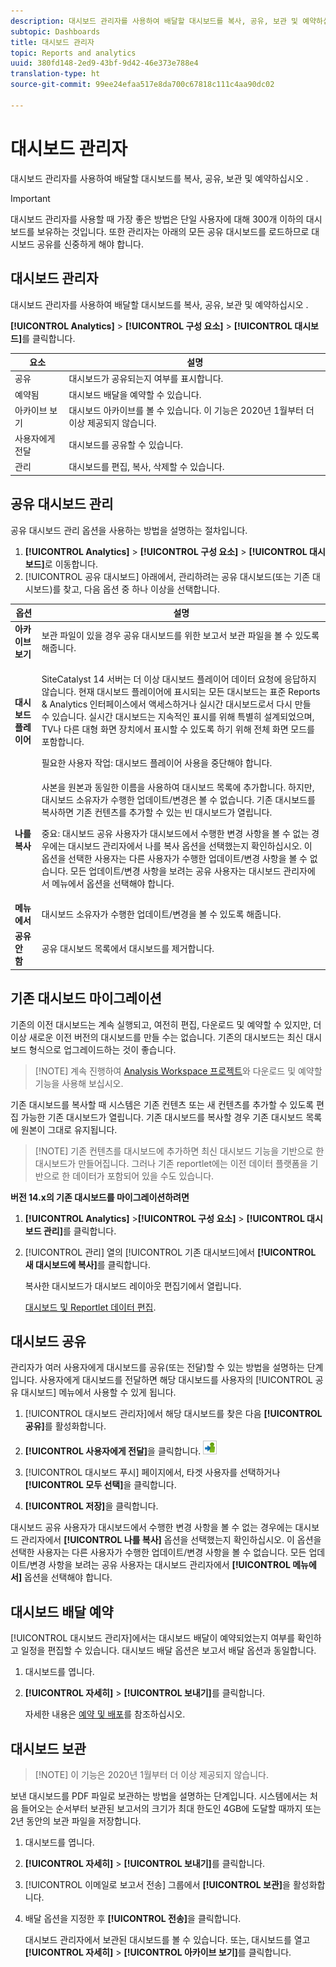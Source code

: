 ```yaml
---
description: 대시보드 관리자를 사용하여 배달할 대시보드를 복사, 공유, 보관 및 예약하십시오 .
subtopic: Dashboards
title: 대시보드 관리자
topic: Reports and analytics
uuid: 380fd148-2ed9-43bf-9d42-46e373e788e4
translation-type: ht
source-git-commit: 99ee24efaa517e8da700c67818c111c4aa90dc02

---
```



# 대시보드 관리자

대시보드 관리자를 사용하여 배달할 대시보드를 복사, 공유, 보관 및 예약하십시오 .

>[!IMPORTANT]
>
>대시보드 관리자를 사용할 때 가장 좋은 방법은 단일 사용자에 대해 300개 이하의 대시보드를 보유하는 것입니다. 또한 관리자는 아래의 모든 공유 대시보드를 로드하므로 대시보드 공유를 신중하게 해야 합니다.

## 대시보드 관리자

대시보드 관리자를 사용하여 배달할 대시보드를 복사, 공유, 보관 및 예약하십시오 .

**[!UICONTROL Analytics]** > **[!UICONTROL 구성 요소]** > **[!UICONTROL 대시보드]**&#x200B;를 클릭합니다.

| 요소 | 설명 |
|--- |--- |
| 공유 | 대시보드가 공유되는지 여부를 표시합니다. |
| 예약됨 | 대시보드 배달을 예약할 수 있습니다. |
| 아카이브 보기 | 대시보드 아카이브를 볼 수 있습니다. 이 기능은 2020년 1월부터 더 이상 제공되지 않습니다. |
| 사용자에게 전달 | 대시보드를 공유할 수 있습니다. |
| 관리 | 대시보드를 편집, 복사, 삭제할 수 있습니다. |

## 공유 대시보드 관리

공유 대시보드 관리 옵션을 사용하는 방법을 설명하는 절차입니다.

1. **[!UICONTROL Analytics]** > **[!UICONTROL 구성 요소]** > **[!UICONTROL 대시보드]**&#x200B;로 이동합니다.
1.  [!UICONTROL 공유 대시보드] 아래에서, 관리하려는 공유 대시보드(또는 기존 대시보드)를 찾고, 다음 옵션 중 하나 이상을 선택합니다.

<table id="choicetable_857E0E816D63404683D4E24DC8D7FC69"> 
 <thead class="chhead sthead"> 
  <th class="choptionhd"> 옵션 </th> 
  <th class="chdeschd"> 설명 </th> 
 </thead> 
 <tr class="chrow strow"> 
  <td class="choption"><strong>아카이브 보기</strong></td> 
  <td class="chdesc stentry"> 보관 파일이 있을 경우 공유 대시보드를 위한 보고서 보관 파일을 볼 수 있도록 해줍니다. </td> 
 </tr> 
 <tr class="chrow strow"> 
  <td class="choption"><strong>대시보드 플레이어</strong></td> 
  <td class="chdesc stentry"> <p>SiteCatalyst 14 서버는 더 이상 대시보드 플레이어 데이터 요청에 응답하지 않습니다. 현재 대시보드 플레이어에 표시되는 모든 대시보드는 표준 Reports &amp; Analytics 인터페이스에서 액세스하거나 실시간 대시보드로서 다시 만들 수 있습니다. 실시간 대시보드는 지속적인 표시를 위해 특별히 설계되었으며, TV나 다른 대형 화면 장치에서 표시할 수 있도록 하기 위해 전체 화면 모드를 포함합니다. </p> <p>필요한 사용자 작업: 대시보드 플레이어 사용을 중단해야 합니다. </p> </td> 
 </tr> 
 <tr class="chrow strow"> 
  <td class="choption"><strong>나를 복사</strong></td> 
  <td class="chdesc stentry"> 사본을 원본과 동일한 이름을 사용하여 대시보드 목록에 추가합니다. 하지만, 대시보드 소유자가 수행한 업데이트/변경은 볼 수 없습니다. 기존 대시보드를 복사하면 기존 컨텐츠를 추가할 수 있는 빈 대시보드가 열립니다. <p>중요: 대시보드 공유 사용자가 대시보드에서 수행한 변경 사항을 볼 수 없는 경우에는 대시보드 관리자에서 <span class="uicontrol">나를 복사</span> 옵션을 선택했는지 확인하십시오. 이 옵션을 선택한 사용자는 다른 사용자가 수행한 업데이트/변경 사항을 볼 수 없습니다. 모든 업데이트/변경 사항을 보려는 공유 사용자는 대시보드 관리자에서 <span class="uicontrol">메뉴에서</span> 옵션을 선택해야 합니다. </p> </td> 
 </tr> 
 <tr class="chrow strow"> 
  <td class="choption"><strong>메뉴에서</strong></td> 
  <td class="chdesc stentry"> 대시보드 소유자가 수행한 업데이트/변경을 볼 수 있도록 해줍니다. </td> 
 </tr> 
 <tr class="chrow strow"> 
  <td class="choption"><strong>공유 안 함</strong></td> 
  <td class="chdesc stentry"> 공유 대시보드 목록에서 대시보드를 제거합니다. </td> 
 </tr> 
</table>

## 기존 대시보드 마이그레이션

기존의 이전 대시보드는 계속 실행되고, 여전히 편집, 다운로드 및 예약할 수 있지만, 더 이상 새로운 이전 버전의 대시보드를 만들 수는 없습니다. 기존의 대시보드는 최신 대시보드 형식으로 업그레이드하는 것이 좋습니다.

> [!NOTE] 계속 진행하여 [Analysis Workspace 프로젝트](https://marketing.adobe.com/resources/help/ko_KR/analytics/analysis-workspace/)와 다운로드 및 예약할 기능을 사용해 보십시오.

기존 대시보드를 복사할 때 시스템은 기존 컨텐츠 또는 새 컨텐츠를 추가할 수 있도록 편집 가능한 기존 대시보드가 열립니다. 기존 대시보드를 복사할 경우 기존 대시보드 목록에 원본이 그대로 유지됩니다.

> [!NOTE] 기존 컨텐츠를 대시보드에 추가하면 최신 대시보드 기능을 기반으로 한 대시보드가 만들어집니다. 그러나 기존 reportlet에는 이전 데이터 플랫폼을 기반으로 한 데이터가 포함되어 있을 수도 있습니다.

**버전 14.x의 기존 대시보드를 마이그레이션하려면**

1. **[!UICONTROL Analytics]** >**[!UICONTROL 구성 요소]** > **[!UICONTROL 대시보드 관리]**&#x200B;를 클릭합니다.
1. [!UICONTROL 관리] 열의 [!UICONTROL 기존 대시보드]에서 **[!UICONTROL 새 대시보드에 복사]**&#x200B;를 클릭합니다.

   복사한 대시보드가 대시보드 레이아웃 편집기에서 열립니다.

    [대시보드 및 Reportlet 데이터 편집](/help/analyze/reports-analytics/dashboard.md).

## 대시보드 공유

관리자가 여러 사용자에게 대시보드를 공유(또는 전달)할 수 있는 방법을 설명하는 단계입니다. 사용자에게 대시보드를 전달하면 해당 대시보드를 사용자의 [!UICONTROL 공유 대시보드] 메뉴에서 사용할 수 있게 됩니다.

1.  [!UICONTROL  대시보드 관리자]에서 해당 대시보드를 찾은 다음 **[!UICONTROL 공유]**&#x200B;를 활성화합니다. 
1. **[!UICONTROL 사용자에게 전달]**&#x200B;을 클릭합니다. ![](assets/push.png)

1. [!UICONTROL 대시보드 푸시] 페이지에서, 타겟 사용자를 선택하거나 **[!UICONTROL 모두 선택]**&#x200B;을 클릭합니다.
1. **[!UICONTROL 저장]**&#x200B;을 클릭합니다.

대시보드 공유 사용자가 대시보드에서 수행한 변경 사항을 볼 수 없는 경우에는 대시보드 관리자에서 **[!UICONTROL 나를 복사]** 옵션을 선택했는지 확인하십시오. 이 옵션을 선택한 사용자는 다른 사용자가 수행한 업데이트/변경 사항을 볼 수 없습니다. 모든 업데이트/변경 사항을 보려는 공유 사용자는 대시보드 관리자에서 **[!UICONTROL 메뉴에서]** 옵션을 선택해야 합니다.

## 대시보드 배달 예약

[!UICONTROL 대시보드 관리자]에서는 대시보드 배달이 예약되었는지 여부를 확인하고 일정을 편집할 수 있습니다. 대시보드 배달 옵션은 보고서 배달 옵션과 동일합니다.

1. 대시보드를 엽니다.
1. **[!UICONTROL 자세히]** > **[!UICONTROL 보내기]**&#x200B;를 클릭합니다.

   자세한 내용은 [예약 및 배포](/help/analyze/reports-analytics/scheduling.md)를 참조하십시오.

## 대시보드 보관

> [!NOTE] 이 기능은 2020년 1월부터 더 이상 제공되지 않습니다.

보낸 대시보드를 PDF 파일로 보관하는 방법을 설명하는 단계입니다. 시스템에서는 처음 들어오는 순서부터 보관된 보고서의 크기가 최대 한도인 4GB에 도달할 때까지 또는 2년 동안의 보관 파일을 저장합니다.

1. 대시보드를 엽니다.
1. **[!UICONTROL 자세히]** > **[!UICONTROL 보내기]**&#x200B;를 클릭합니다.
1. [!UICONTROL 이메일로 보고서 전송] 그룹에서 **[!UICONTROL 보관]**&#x200B;을 활성화합니다.
1. 배달 옵션을 지정한 후 **[!UICONTROL 전송]**&#x200B;을 클릭합니다.

   대시보드 관리자에서 보관된 대시보드를 볼 수 있습니다. 또는, 대시보드를 열고 **[!UICONTROL 자세히]** > **[!UICONTROL 아카이브 보기]**&#x200B;를 클릭합니다.
